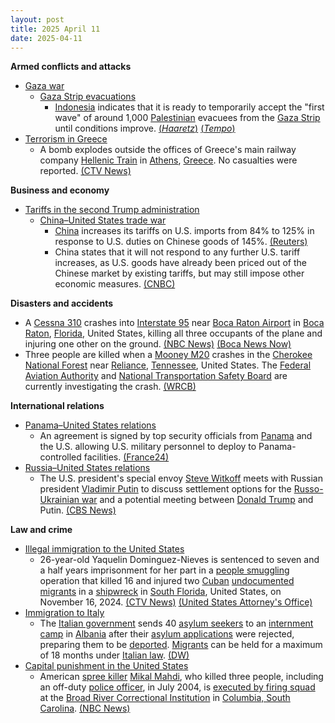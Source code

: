 ```yaml
---
layout: post
title: 2025 April 11
date: 2025-04-11
---
```



**Armed conflicts and attacks**

* [Gaza war](https://en.wikipedia.org/wiki/Gaza_war "Gaza war")
  + [Gaza Strip evacuations](https://en.wikipedia.org/wiki/Gaza_Strip_evacuations "Gaza Strip evacuations")
    - [Indonesia](https://en.wikipedia.org/wiki/Indonesia "Indonesia") indicates that it is ready to temporarily accept the "first wave" of around 1,000 [Palestinian](https://en.wikipedia.org/wiki/Palestinian "Palestinian") evacuees from the [Gaza Strip](https://en.wikipedia.org/wiki/Gaza_Strip "Gaza Strip") until conditions improve. [(*Haaretz*)](https://www.haaretz.com/world-news/asia-and-australia/2025-04-09/ty-article/indonesia-willing-to-temporarily-take-in-palestinians-until-safe-to-return-to-gaza/00000196-19b3-d412-abd7-79b37e530000) [(*Tempo*)](https://en.tempo.co/read/1995662/foreign-minister-palestinian-evacuation-to-indonesia-needs-more-dialogue)
* [Terrorism in Greece](https://en.wikipedia.org/wiki/Terrorism_in_Greece "Terrorism in Greece")
  + A bomb explodes outside the offices of Greece's main railway company [Hellenic Train](https://en.wikipedia.org/wiki/Hellenic_Train "Hellenic Train") in [Athens](https://en.wikipedia.org/wiki/Athens "Athens"), [Greece](https://en.wikipedia.org/wiki/Greece "Greece"). No casualties were reported. [(CTV News)](https://www.ctvnews.ca/world/article/suspected-bomb-strikes-near-offices-of-greek-railway-company-in-athens/)

**Business and economy**

* [Tariffs in the second Trump administration](https://en.wikipedia.org/wiki/Tariffs_in_the_second_Trump_administration "Tariffs in the second Trump administration")
  + [China–United States trade war](https://en.wikipedia.org/wiki/China%E2%80%93United_States_trade_war "China–United States trade war")
    - [China](https://en.wikipedia.org/wiki/China "China") increases its tariffs on U.S. imports from 84% to 125% in response to U.S. duties on Chinese goods of 145%. [(Reuters)](https://www.reuters.com/world/china/china-increase-tariffs-us-goods-125-up-84-finance-ministry-says-2025-04-11/)
    - China states that it will not respond to any further U.S. tariff increases, as U.S. goods have already been priced out of the Chinese market by existing tariffs, but may still impose other economic measures. [(CNBC)](https://www.cnbc.com/2025/04/11/china-strikes-back-with-125percent-tariffs-on-us-goods-starting-april-12.html)

**Disasters and accidents**

* A [Cessna 310](https://en.wikipedia.org/wiki/Cessna_310 "Cessna 310") crashes into [Interstate 95](https://en.wikipedia.org/wiki/Interstate_95 "Interstate 95") near [Boca Raton Airport](https://en.wikipedia.org/wiki/Boca_Raton_Airport "Boca Raton Airport") in [Boca Raton](https://en.wikipedia.org/wiki/Boca_Raton%2C_Florida "Boca Raton, Florida"), [Florida](https://en.wikipedia.org/wiki/Florida "Florida"), United States, killing all three occupants of the plane and injuring one other on the ground. [(NBC News)](https://www.nbcnews.com/news/us-news/small-plane-crashes-boca-raton-airport-florida-rcna200854) [(Boca News Now)](https://bocanewsnow.com/2025/04/11/plane-crashes-in-boca-raton-two-reported-dead/)
* Three people are killed when a [Mooney M20](https://en.wikipedia.org/wiki/Mooney_M20 "Mooney M20") crashes in the [Cherokee National Forest](https://en.wikipedia.org/wiki/Cherokee_National_Forest "Cherokee National Forest") near [Reliance](https://en.wikipedia.org/wiki/Reliance%2C_Tennessee "Reliance, Tennessee"), [Tennessee](https://en.wikipedia.org/wiki/Tennessee "Tennessee"), United States. The [Federal Aviation Authority](https://en.wikipedia.org/wiki/Federal_Aviation_Authority "Federal Aviation Authority") and [National Transportation Safety Board](https://en.wikipedia.org/wiki/National_Transportation_Safety_Board "National Transportation Safety Board") are currently investigating the crash. [(WRCB)](https://www.local3news.com/local-news/update-three-people-dead-following-plane-crash-in-cherokee-national-forest/article_bca57b6c-e6fb-4e84-afc4-5fd51d66ef31.html)

**International relations**

* [Panama–United States relations](https://en.wikipedia.org/wiki/Panama%E2%80%93United_States_relations "Panama–United States relations")
  + An agreement is signed by top security officials from [Panama](https://en.wikipedia.org/wiki/Panama "Panama") and the U.S. allowing U.S. military personnel to deploy to Panama-controlled facilities. [(France24)](https://www.france24.com/en/live-news/20250411-panama-deal-allows-us-to-deploy-troops-to-canal)
* [Russia–United States relations](https://en.wikipedia.org/wiki/Russia%E2%80%93United_States_relations "Russia–United States relations")
  + The U.S. president's special envoy [Steve Witkoff](https://en.wikipedia.org/wiki/Steve_Witkoff "Steve Witkoff") meets with Russian president [Vladimir Putin](https://en.wikipedia.org/wiki/Vladimir_Putin "Vladimir Putin") to discuss settlement options for the [Russo-Ukrainian war](https://en.wikipedia.org/wiki/Russo-Ukrainian_war "Russo-Ukrainian war") and a potential meeting between [Donald Trump](https://en.wikipedia.org/wiki/Donald_Trump "Donald Trump") and Putin. [(CBS News)](https://www.cbsnews.com/news/steve-witkoff-trump-envoy-in-russia-kremlin/)

**Law and crime**

* [Illegal immigration to the United States](https://en.wikipedia.org/wiki/Illegal_immigration_to_the_United_States "Illegal immigration to the United States")
  + 26-year-old Yaquelin Dominguez-Nieves is sentenced to seven and a half years imprisonment for her part in a [people smuggling](https://en.wikipedia.org/wiki/People_smuggling "People smuggling") operation that killed 16 and injured two [Cuban](https://en.wikipedia.org/wiki/Cuba "Cuba") [undocumented migrants](https://en.wikipedia.org/wiki/Illegal_immigration "Illegal immigration") in a [shipwreck](https://en.wikipedia.org/wiki/Shipwreck "Shipwreck") in [South Florida](https://en.wikipedia.org/wiki/South_Florida "South Florida"), United States, on November 16, 2024. [(CTV News)](https://www.ctvnews.ca/world/article/cuban-woman-gets-7-12-years-in-prison-for-human-smuggling-conspiracy-that-led-to-16-deaths/) [(United States Attorney's Office)](https://www.justice.gov/usao-sdfl/pr/deadly-illegal-alien-smuggling-venture-leads-federal-prison-sentence-cuban-national)
* [Immigration to Italy](https://en.wikipedia.org/wiki/Immigration_to_Italy "Immigration to Italy")
  + The [Italian government](https://en.wikipedia.org/wiki/Italian_government "Italian government") sends 40 [asylum seekers](https://en.wikipedia.org/wiki/Asylum_seeker "Asylum seeker") to an [internment camp](https://en.wikipedia.org/wiki/Internment "Internment") in [Albania](https://en.wikipedia.org/wiki/Albania "Albania") after their [asylum applications](https://en.wikipedia.org/wiki/Right_of_asylum "Right of asylum") were rejected, preparing them to be [deported](https://en.wikipedia.org/wiki/Deportation "Deportation"). [Migrants](https://en.wikipedia.org/wiki/Human_migration "Human migration") can be held for a maximum of 18 months under [Italian law](https://en.wikipedia.org/wiki/Law_of_Italy "Law of Italy"). [(DW)](https://www.dw.com/en/italy-sends-40-rejected-asylum-seekers-to-albania/a-72225909)
* [Capital punishment in the United States](https://en.wikipedia.org/wiki/Capital_punishment_in_the_United_States "Capital punishment in the United States")
  + American [spree killer](https://en.wikipedia.org/wiki/Spree_killer "Spree killer") [Mikal Mahdi](https://en.wikipedia.org/wiki/Mikal_Mahdi "Mikal Mahdi"), who killed three people, including an off-duty [police officer](https://en.wikipedia.org/wiki/Police_officer "Police officer"), in July 2004, is [executed by firing squad](https://en.wikipedia.org/wiki/Execution_by_firing_squad "Execution by firing squad") at the [Broad River Correctional Institution](https://en.wikipedia.org/wiki/Broad_River_Correctional_Institution "Broad River Correctional Institution") in [Columbia, South Carolina](https://en.wikipedia.org/wiki/Columbia%2C_South_Carolina "Columbia, South Carolina"). [(NBC News)](https://www.nbcnews.com/news/us-news/south-carolina-firing-squad-mikal-mahdi-rcna200963)
